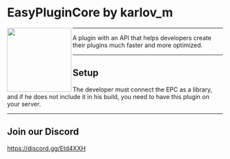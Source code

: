 # EasyPluginCore by karlov_m

<p><img align=left width="150" src="https://i.imgur.com/aiqa9lY.png">

___

A plugin with an API that helps developers create their plugins much faster and more optimized.
___

## 
## Setup
The developer must connect the EPC as a library, and if he does not include it in his build, you need to have this plugin on your server.
___


## Join our Discord
https://discord.gg/Etd4XXH
   
